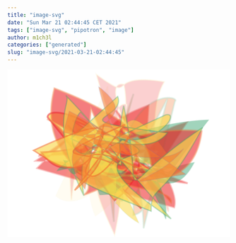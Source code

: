 ```yaml
---
title: "image-svg"
date: "Sun Mar 21 02:44:45 CET 2021"
tags: ["image-svg", "pipotron", "image"]
author: m1ch3l
categories: ["generated"]
slug: "image-svg/2021-03-21-02:44:45"
---
```


![](image.svg)
